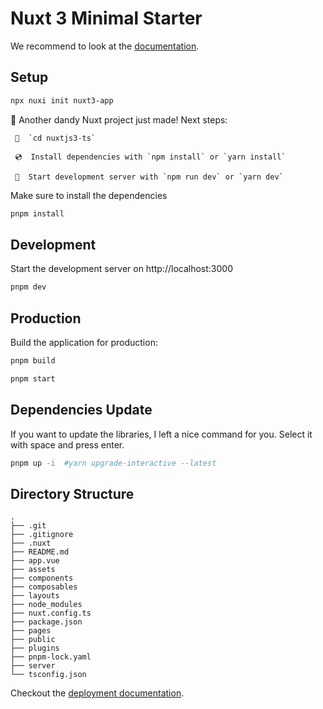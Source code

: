 # Nuxt 3 Minimal Starter

We recommend to look at the [documentation](https://v3.nuxtjs.org).

## Setup

```bash
npx nuxi init nuxt3-app
```

🎉 Another dandy Nuxt project just made! Next steps:

     📁  `cd nuxtjs3-ts`

     💿  Install dependencies with `npm install` or `yarn install`

     🚀  Start development server with `npm run dev` or `yarn dev`

Make sure to install the dependencies

```bash
pnpm install
```

## Development

Start the development server on http://localhost:3000

```bash
pnpm dev
```

## Production

Build the application for production:

```bash
pnpm build
```

```bash
pnpm start
```

## Dependencies Update

If you want to update the libraries, I left a nice command for you. Select it with space and press enter.

```bash
pnpm up -i  #yarn upgrade-interactive --latest
```

## Directory Structure

```
.
├── .git
├── .gitignore
├── .nuxt
├── README.md
├── app.vue
├── assets
├── components
├── composables
├── layouts
├── node_modules
├── nuxt.config.ts
├── package.json
├── pages
├── public
├── plugins
├── pnpm-lock.yaml
├── server
└── tsconfig.json
```

Checkout the [deployment documentation](https://v3.nuxtjs.org/docs/deployment).
